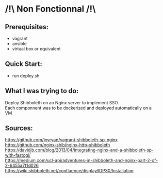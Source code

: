 /!\ Non Fonctionnal /!\
==

Prerequisites:
--
 - vagrant
 - ansible
 - virtual box or equivalent

Quick Start:
--
 - run deploy.sh

What I was trying to do:
--
 Deploy Shibboleth on an Nginx server to implement SSO.  
 Each componnent was to be dockerized and deployed automatically on a VM

Sources:
--
https://github.com/jnyryan/vagrant-shibboleth-sp-nginx  
https://github.com/nginx-shib/nginx-http-shibboleth  
https://davidjb.com/blog/2013/04/integrating-nginx-and-a-shibboleth-sp-with-fastcgi/  
https://medium.com/ucl-api/adventures-in-shibboleth-and-nginx-part-2-of-2-6455a7f1d026  
https://wiki.shibboleth.net/confluence/display/IDP30/Installation  